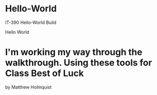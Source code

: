 # Hello-World
IT-390 Hello-World Build


Hello World

I'm working my way through the walkthrough. Using these tools for Class
Best of Luck 
=======
by
Matthew Holmquist


